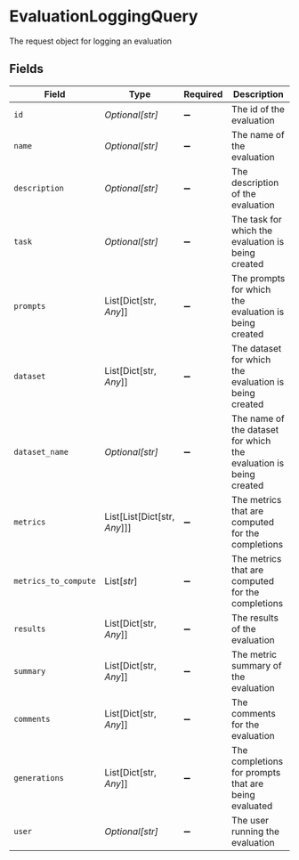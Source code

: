 # EvaluationLoggingQuery

The request object for logging an evaluation


## Fields

| Field                                                             | Type                                                              | Required                                                          | Description                                                       |
| ----------------------------------------------------------------- | ----------------------------------------------------------------- | ----------------------------------------------------------------- | ----------------------------------------------------------------- |
| `id`                                                              | *Optional[str]*                                                   | :heavy_minus_sign:                                                | The id of the evaluation                                          |
| `name`                                                            | *Optional[str]*                                                   | :heavy_minus_sign:                                                | The name of the evaluation                                        |
| `description`                                                     | *Optional[str]*                                                   | :heavy_minus_sign:                                                | The description of the evaluation                                 |
| `task`                                                            | *Optional[str]*                                                   | :heavy_minus_sign:                                                | The task for which the evaluation is being created                |
| `prompts`                                                         | List[Dict[str, *Any*]]                                            | :heavy_minus_sign:                                                | The prompts for which the evaluation is being created             |
| `dataset`                                                         | List[Dict[str, *Any*]]                                            | :heavy_minus_sign:                                                | The dataset for which the evaluation is being created             |
| `dataset_name`                                                    | *Optional[str]*                                                   | :heavy_minus_sign:                                                | The name of the dataset for which the evaluation is being created |
| `metrics`                                                         | List[List[Dict[str, *Any*]]]                                      | :heavy_minus_sign:                                                | The metrics that are computed for the completions                 |
| `metrics_to_compute`                                              | List[*str*]                                                       | :heavy_minus_sign:                                                | The metrics that are computed for the completions                 |
| `results`                                                         | List[Dict[str, *Any*]]                                            | :heavy_minus_sign:                                                | The results of the evaluation                                     |
| `summary`                                                         | List[Dict[str, *Any*]]                                            | :heavy_minus_sign:                                                | The metric summary of the evaluation                              |
| `comments`                                                        | List[Dict[str, *Any*]]                                            | :heavy_minus_sign:                                                | The comments for the evaluation                                   |
| `generations`                                                     | List[Dict[str, *Any*]]                                            | :heavy_minus_sign:                                                | The completions for prompts that are being evaluated              |
| `user`                                                            | *Optional[str]*                                                   | :heavy_minus_sign:                                                | The user running the evaluation                                   |